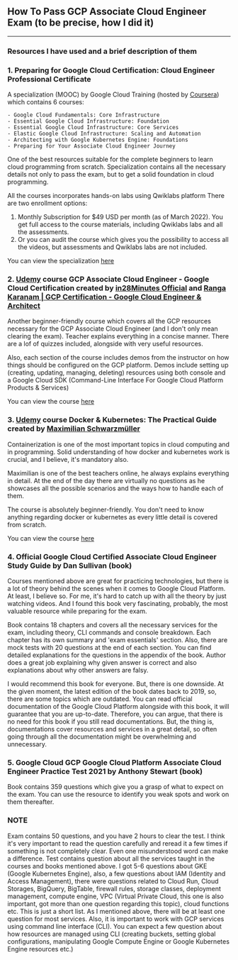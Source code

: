 ## How To Pass GCP Associate Cloud Engineer Exam (to be precise, how I did it)

***

### Resources I have used and a brief description of them

### 1. Preparing for Google Cloud Certification: Cloud Engineer Professional Certificate

A specialization (MOOC) by Google Cloud Training (hosted by [Coursera](https://www.coursera.org/)) which contains 6
courses:

    - Google Cloud Fundamentals: Core Infrastructure
    - Essential Google Cloud Infrastructure: Foundation
    - Essential Google Cloud Infrastructure: Core Services
    - Elastic Google Cloud Infrastructure: Scaling and Automation
    - Architecting with Google Kubernetes Engine: Foundations
    - Preparing for Your Associate Cloud Engineer Journey

One of the best resources suitable for the complete beginners to learn cloud programming from scratch. Specialization
contains all the necessary details not only to pass the exam, but to get a solid foundation in cloud programming.

All the courses incorporates hands-on labs using Qwiklabs platform There are two enrollment options:

1. Monthly Subscription for $49 USD per month (as of March 2022). You get full access to the course materials, including
   Qwiklabs labs and all the assessments.
2. Or you can audit the course which gives you the possibility to access all the videos, but assessments and Qwiklabs
   labs are not included.

You can view the specialization [here](https://www.coursera.org/professional-certificates/cloud-engineering-gcp/)

### 2. [Udemy](https://www.udemy.com//) course GCP Associate Cloud Engineer - Google Cloud Certification created by [in28Minutes Official](https://www.udemy.com/user/in28minutes/) and [Ranga Karanam | GCP Certification - Google Cloud Engineer & Architect](https://www.udemy.com/user/cloud-and-full-stack-in28minutes-spring/)

Another beginner-friendly course which covers all the GCP resources necessary for the GCP Associate Cloud Engineer (and
I don't only mean clearing the exam). Teacher explains everything in a concise manner. There are a lof of quizzes
included, alongside with very useful resources.

Also, each section of the course includes demos from the instructor on how things should be configured on the GCP
platform. Demos include setting up (creating, updating, managing, deleting) resources using both console and a Google
Cloud SDK (Command-Line Interface For Google Cloud Platform Products & Services)

You can view the course [here](https://www.udemy.com/course/google-cloud-certification-associate-cloud-engineer/)

### 3. [Udemy](https://www.udemy.com//) course Docker & Kubernetes: The Practical Guide created by [Maximilian Schwarzmüller](https://www.udemy.com/user/maximilian-schwarzmuller/)

Containerization is one of the most important topics in cloud computing and in programming. Solid understanding of how
docker and kubernetes work is crucial, and I believe, it's mandatory also.

Maximilian is one of the best teachers online, he always explains everything in detail. At the end of the day there are
virtually no questions as he showcases all the possible scenarios and the ways how to handle each of them.

The course is absolutely beginner-friendly. You don't need to know anything regarding docker or kubernetes as every
little detail is covered from scratch.

You can view the course [here](https://www.udemy.com/course/docker-kubernetes-the-practical-guide/)

### 4. Official Google Cloud Certified Associate Cloud Engineer Study Guide by Dan Sullivan (book)

Courses mentioned above are great for practicing technologies, but there is a lot of theory behind the scenes when it
comes to Google Cloud Platform. At least, I believe so. For me, it's hard to catch up with all the theory by just
watching videos. And I found this book very fascinating, probably, the most valuable resource while preparing for the
exam.

Book contains 18 chapters and covers all the necessary services for the exam, including theory, CLI commands and console
breakdown. Each chapter has its own summary and 'exam essentials' section. Also, there are mock tests with 20 questions
at the end of each section. You can find detailed explanations for the questions in the appendix of the book. Author
does a great job explaining why given answer is correct and also explanations about why other answers are falsy.

I would recommend this book for everyone. But, there is one downside. At the given moment, the latest edition of the
book dates back to 2019, so, there are some topics which are outdated. You can read official documentation of the Google
Cloud Platform alongside with this book, it will guarantee that you are up-to-date. Therefore, you can argue, that there
is no need for this book if you still read documentations. But, the thing is, documentations cover resources and
services in a great detail, so often going through all the documentation might be overwhelming and unnecessary.

### 5. Google Cloud GCP Google Cloud Platform Associate Cloud Engineer Practice Test 2021 by Anthony Stewart (book)

Book contains 359 questions which give you a grasp of what to expect on the exam. You can use the resource to identify
you weak spots and work on them thereafter.

### NOTE

Exam contains 50 questions, and you have 2 hours to clear the test. I think it's very important to read the question
carefully and reread it a few times if something is not completely clear. Even one misunderstood word can make a
difference. Test contains question about all the services taught in the courses and books mentioned above. I got 5-6
questions about GKE (Google Kubernetes Engine), also, a few questions about IAM (Identity and Access Management), there
were questions related to Cloud Run, Cloud Storages, BigQuery, BigTable, firewall rules, storage classes, deployment
management, compute engine, VPC (Virtual Private Cloud, this one is also important, got more than one question regarding
this topic), cloud functions etc. This is just a short list. As I mentioned above, there will be at least one question
for most services. Also, it is important to work with GCP services using command line interface (CLI). You can expect a
few question about how resources are managed using CLI (creating buckets, setting global configurations, manipulating
Google Compute Engine or Google Kubernetes Engine resources etc.)  
